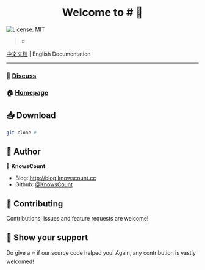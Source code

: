 <h1 align="center">Welcome to # 👋</h1>
<p>
	<img alt="License: MIT" src="https://img.shields.io/badge/License-MIT-yellow.svg" />
  </a>
</p>

> \#

[中文文档](#) | English Documentation

---

### 💬 [Discuss](#)

### 🏠 [Homepage](#)

## 📥 Download

```sh
git clone #
```

## 👥 Author

👤 **KnowsCount**

-   Blog: http://blog.knowscount.cc
-   Github: [@KnowsCount](https://github.com/KnowsCount)

## 🤝 Contributing

Contributions, issues and feature requests are welcome!

## 🎉 Show your support

Do give a ⭐️ if our source code helped you! Again, any contribution is vastly welcomed!
